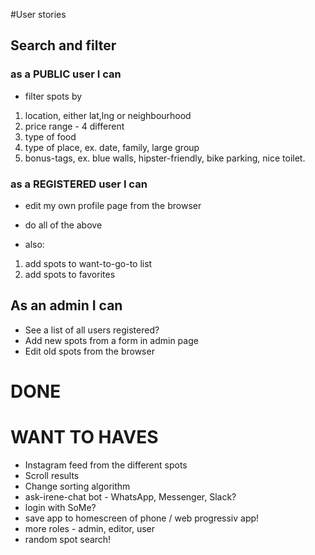 #User stories

## Search and filter

### as a PUBLIC user I can 
- filter spots by
1. location, either lat,lng or neighbourhood
2. price range - 4 different
3. type of food
4. type of place, ex. date, family, large group
5. bonus-tags, ex. blue walls, hipster-friendly, bike parking, nice toilet.


### as a REGISTERED user I can
- edit my own profile page from the browser

- do all of the above
- also:
1. add spots to want-to-go-to list
2. add spots to favorites

## As an admin I can
- See a list of all users registered?
- Add new spots from a form in admin page
- Edit old spots from the browser


# DONE






# WANT TO HAVES

- Instagram feed from the different spots
- Scroll results
- Change sorting algorithm
- ask-irene-chat bot - WhatsApp, Messenger, Slack?
- login with SoMe?
- save app to homescreen of phone / web progressiv app!
- more roles - admin, editor, user
- random spot search!


